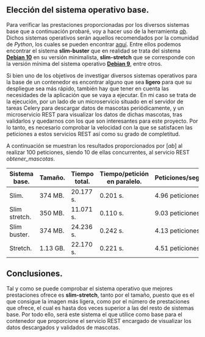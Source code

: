 ## Elección del sistema operativo base.

Para verificar las prestaciones proporcionadas por los diversos sistemas base que a continuación probaré, voy a hacer uso de la herramienta [*ab*](https://httpd.apache.org/docs/2.4/programs/ab.html). Dichos sistemas operativos serán aquellos recomendados por la comunidad de *Python*, los cuales se pueden encontrar [aquí](https://hub.docker.com/_/python). Entre ellos podemos encontrar el sistema **slim-buster** que en realidad se trata del sistema [**Debian 10**](https://wiki.debian.org/DebianBuster) en su versión minimalista, **slim-stretch** que se corresponde con la versión mínima del sistema operativo [**Debian 9**](https://wiki.debian.org/DebianStretch), entre otros. 

Si bien uno de los objetivos de investigar diversos sistemas operativos para la base de un contenedor es encontrar alguno que sea **ligero** para que su despliegue sea más rápido, también hay que tener en cuenta las necesidades de la aplicación que se vaya a ejecutar. En mi caso se trata de la ejecución, por un lado de un microservicio situado en el servidor de tareas Celery para descargar datos de mascotas periódicamente, y un microservicio REST para visualizar los datos de dichas mascotas, tras validarlos y quedarnos con los que son interesantes para este proyecto. Por lo tanto, es necesario comprobar la velocidad con la que se satisfacen las peticiones a estos servicios REST así como su grado de completitud.

A continuación se muestran los resultados proporcionados por [*ab*] al realizar 100 peticiones, siendo 10 de ellas concurrentes, al servicio REST *obtener_mascotas*. 

| Sistema base. | Tamaño. | Tiempo total. | Tiempo/petición en paralelo. | Peticiones/segundo. |
| --- | --- | --- | --- | --- |
| Slim. | 374 MB. | 20.177 s. | 0.201 s. | 4.96 peticiones/s. |
| Slim stretch. | 350 MB. | 11.071 s. | 0.110 s. | 9.03 peticiones/s. |
| Slim buster. | 374 MB. | 24.236 s. | 0.242 s. | 4.13 peticiones/s. |
| Stretch. | 1.13 GB. | 22.170 s. | 0.221 s. | 4.51 peticiones/s. |

## Conclusiones.

Tal y como se puede comprobar el sistema operativo que mejores prestaciones ofrece es **slim-stretch**, tanto por el tamaño, puesto que es el que consigue la imagen más ligera, como por el número de prestaciones que ofrece, el cual es hasta dos veces superior a las del resto de sistemas base. Por todo ello, será este sistema el que utilice como base para el contenedor que proporcione el servicio REST encargado de visualizar los datos descargados y validados de mascotas.